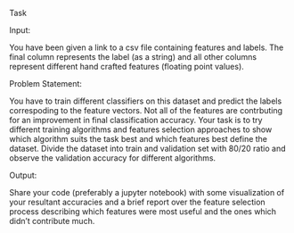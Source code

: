 Task

Input:

You have been given a link to a csv file containing features and labels. The final column represents
the label (as a string) and all other columns represent different hand crafted features (floating point
values).

Problem Statement:

You have to train different classifiers on this dataset and predict the labels correspoding to the
feature vectors.
Not all of the features are contrbuting for an improvement in final classification accuracy. Your task
is to try different training algorithms and features selection approaches to show which algorithm
suits the task best and which features best define the dataset.
Divide the dataset into train and validation set with 80/20 ratio and observe the validation accuracy
for different algorithms.

Output:

Share your code (preferably a jupyter notebook) with some visualization of your resultant
accuracies and a brief report over the feature selection process describing which features were most
useful and the ones which didn’t contribute much.
